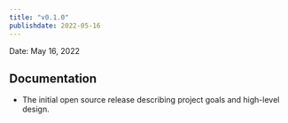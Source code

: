 ```yaml
---
title: "v0.1.0"
publishdate: 2022-05-16
---
```


Date: May 16, 2022

## Documentation
- The initial open source release describing project goals and high-level design.
